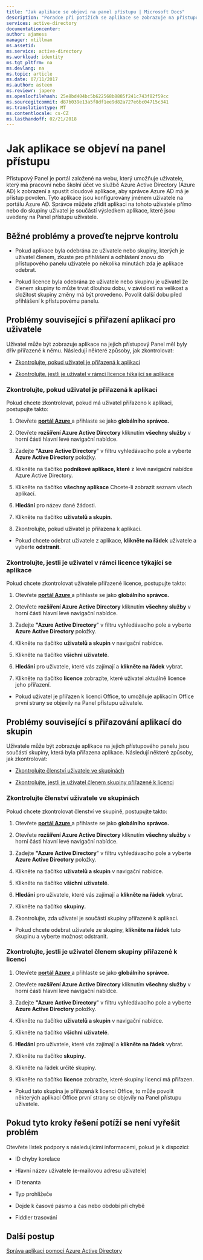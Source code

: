 ```yaml
---
title: "Jak aplikace se objeví na panel přístupu | Microsoft Docs"
description: "Poradce při potížích se aplikace se zobrazuje na přístupovém panelu"
services: active-directory
documentationcenter: 
author: ajamess
manager: mtillman
ms.assetid: 
ms.service: active-directory
ms.workload: identity
ms.tgt_pltfrm: na
ms.devlang: na
ms.topic: article
ms.date: 07/11/2017
ms.author: asteen
ms.reviewr: japere
ms.openlocfilehash: 25e8bd404bc5b622568b8885f241c743f82f59cc
ms.sourcegitcommit: d87b039e13a5f8df1ee9d82a727e6bc04715c341
ms.translationtype: MT
ms.contentlocale: cs-CZ
ms.lasthandoff: 02/21/2018
---
```

# <a name="how-applications-appear-on-the-access-panel"></a>Jak aplikace se objeví na panel přístupu

Přístupový Panel je portál založené na webu, který umožňuje uživatele, který má pracovní nebo školní účet ve službě Azure Active Directory (Azure AD) k zobrazení a spustit cloudové aplikace, aby správce Azure AD má je přístup povolen. Tyto aplikace jsou konfigurovány jménem uživatele na portálu Azure AD. Správce můžete zřídit aplikaci na tohoto uživatele přímo nebo do skupiny uživatel je součástí výsledkem aplikace, které jsou uvedeny na Panel přístupu uživatele.

## <a name="general-issues-to-check-first"></a>Běžné problémy a proveďte nejprve kontrolu

-   Pokud aplikace byla odebrána ze uživatele nebo skupiny, kterých je uživatel členem, zkuste pro přihlášení a odhlášení znovu do přístupového panelu uživatele po několika minutách zda je aplikace odebrat.

-   Pokud licence byla odebrána ze uživatele nebo skupinu je uživatel že členem skupiny to může trvat dlouhou dobu, v závislosti na velikost a složitost skupiny změny má být provedeno. Povolit další dobu před přihlášení k přístupovému panelu.

## <a name="problems-related-to-assigning-applications-to-users"></a>Problémy související s přiřazení aplikací pro uživatele

Uživatel může být zobrazuje aplikace na jejich přístupový Panel měl byly dřív přiřazené k němu. Následují některé způsoby, jak zkontrolovat:

-   [Zkontrolujte, pokud uživatel je přiřazená k aplikaci](#check-if-a-user-is-assigned-to-the-application)

-   [Zkontrolujte, jestli je uživatel v rámci licence týkající se aplikace](#check-if-a-user-is-under-a-license-related-to-the-application)


### <a name="check-if-a-user-is-assigned-to-the-application"></a>Zkontrolujte, pokud uživatel je přiřazená k aplikaci

Pokud chcete zkontrolovat, pokud má uživatel přiřazeno k aplikaci, postupujte takto:

1.  Otevřete [ **portál Azure** ](https://portal.azure.com/) a přihlaste se jako **globálního správce.**

2.  Otevřete **rozšíření Azure Active Directory** kliknutím **všechny služby** v horní části hlavní levé navigační nabídce.

3.  Zadejte **"Azure Active Directory**" v filtru vyhledávacího pole a vyberte **Azure Active Directory** položky.

4.  Klikněte na tlačítko **podnikové aplikace, které** z levé navigační nabídce Azure Active Directory.

5.  Klikněte na tlačítko **všechny aplikace** Chcete-li zobrazit seznam všech aplikací.

6.  **Hledání** pro název dané žádosti.

7.  Klikněte na tlačítko **uživatelů a skupin**.

8.  Zkontrolujte, pokud uživatel je přiřazena k aplikaci.

  * Pokud chcete odebrat uživatele z aplikace, **klikněte na řádek** uživatele a vyberte **odstranit**.

### <a name="check-if-a-user-is-under-a-license-related-to-the-application"></a>Zkontrolujte, jestli je uživatel v rámci licence týkající se aplikace

Pokud chcete zkontrolovat uživatele přiřazené licence, postupujte takto:

1.  Otevřete [ **portál Azure** ](https://portal.azure.com/) a přihlaste se jako **globálního správce.**

2.  Otevřete **rozšíření Azure Active Directory** kliknutím **všechny služby** v horní části hlavní levé navigační nabídce.

3.  Zadejte **"Azure Active Directory**" v filtru vyhledávacího pole a vyberte **Azure Active Directory** položky.

4.  Klikněte na tlačítko **uživatelů a skupin** v navigační nabídce.

5.  Klikněte na tlačítko **všichni uživatelé**.

6.  **Hledání** pro uživatele, které vás zajímají a **klikněte na řádek** vybrat.

7.  Klikněte na tlačítko **licence** zobrazíte, které uživatel aktuálně licence jeho přiřazení.

   * Pokud uživatel je přiřazen k licenci Office, to umožňuje aplikacím Office první strany se objevily na Panel přístupu uživatele.

## <a name="problems-related-to-assigning-applications-to-groups"></a>Problémy související s přiřazování aplikací do skupin

Uživatele může být zobrazuje aplikace na jejich přístupového panelu jsou součástí skupiny, která byla přiřazena aplikace. Následují některé způsoby, jak zkontrolovat:

-   [Zkontrolujte členství uživatele ve skupinách](#check-a-users-group-memberships)

-   [Zkontrolujte, jestli je uživatel členem skupiny přiřazené k licenci](#check-if-a-user-is-a-member-of-a-group-assigned-to-a-license)

### <a name="check-a-users-group-memberships"></a>Zkontrolujte členství uživatele ve skupinách

Pokud chcete zkontrolovat členství ve skupině, postupujte takto:

1.  Otevřete [ **portál Azure** ](https://portal.azure.com/) a přihlaste se jako **globálního správce.**

2.  Otevřete **rozšíření Azure Active Directory** kliknutím **všechny služby** v horní části hlavní levé navigační nabídce.

3.  Zadejte **"Azure Active Directory**" v filtru vyhledávacího pole a vyberte **Azure Active Directory** položky.

4.  Klikněte na tlačítko **uživatelů a skupin** v navigační nabídce.

5.  Klikněte na tlačítko **všichni uživatelé**.

6.  **Hledání** pro uživatele, které vás zajímají a **klikněte na řádek** vybrat.

7.  Klikněte na tlačítko **skupiny.**

8.  Zkontrolujte, zda uživatel je součástí skupiny přiřazené k aplikaci.

   * Pokud chcete odebrat uživatele ze skupiny, **klikněte na řádek** tuto skupinu a vyberte možnost odstranit.

### <a name="check-if-a-user-is-a-member-of-a-group-assigned-to-a-license"></a>Zkontrolujte, jestli je uživatel členem skupiny přiřazené k licenci

1.  Otevřete [ **portál Azure** ](https://portal.azure.com/) a přihlaste se jako **globálního správce.**

2.  Otevřete **rozšíření Azure Active Directory** kliknutím **všechny služby** v horní části hlavní levé navigační nabídce.

3.  Zadejte **"Azure Active Directory**" v filtru vyhledávacího pole a vyberte **Azure Active Directory** položky.

4.  Klikněte na tlačítko **uživatelů a skupin** v navigační nabídce.

5.  Klikněte na tlačítko **všichni uživatelé**.

6.  **Hledání** pro uživatele, které vás zajímají a **klikněte na řádek** vybrat.

7.  Klikněte na tlačítko **skupiny.**

8.  Klikněte na řádek určité skupiny.

9.  Klikněte na tlačítko **licence** zobrazíte, které skupiny licencí má přiřazen.

  * Pokud tato skupina je přiřazená k licenci Office, to může povolit některých aplikací Office první strany se objevily na Panel přístupu uživatele.


## <a name="if-these-troubleshooting-steps-do-not-the-resolve-the-issue"></a>Pokud tyto kroky řešení potíží se není vyřešit problém

Otevřete lístek podpory s následujícími informacemi, pokud je k dispozici:

-   ID chyby korelace

-   Hlavní název uživatele (e-mailovou adresu uživatele)

-   ID tenanta

-   Typ prohlížeče

-   Dojde k časové pásmo a čas nebo období při chybě

-   Fiddler trasování

## <a name="next-steps"></a>Další postup
[Správa aplikací pomocí Azure Active Directory](active-directory-enable-sso-scenario.md)
